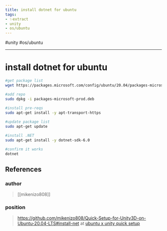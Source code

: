 ```yaml
---
title: install dotnet for ubuntu
tags:
- ✨extract
- unity
- os/ubuntu
---
```


#unity #os/ubuntu 

---

# install dotnet for ubuntu

```bash
#get package list
wget https://packages.microsoft.com/config/ubuntu/20.04/packages-microsoft-prod.deb -O packages-microsoft-prod.deb

#add repo
sudo dpkg -i packages-microsoft-prod.deb
    
#install pre-reqs
sudo apt-get install -y apt-transport-https

#update package list
sudo apt-get update

#install .NET
sudo apt-get install -y dotnet-sdk-6.0

#confirm it works
dotnet
```
## References

### author
> [[mikenizo808]]
### position
> https://github.com/mikenizo808/Quick-Setup-for-Unity3D-on-Ubuntu-20.04-LTS#install-net at [ubuntu x unity quick setup](/Bibliography/ubuntu%20x%20unity%20quick%20setup.md)
